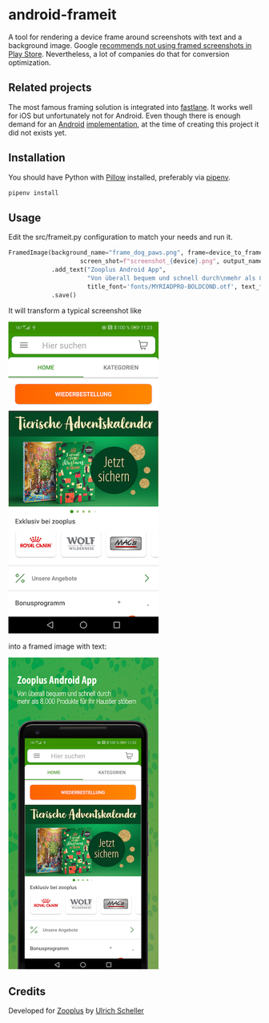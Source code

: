 # android-frameit
A tool for rendering a device frame around screenshots with text and a background image. 
Google [recommends not using framed screenshots in Play Store](https://developer.android.com/distribute/marketing-tools/device-art-generator). 
Nevertheless, a lot of companies do that for conversion optimization.

## Related projects
The most famous framing solution is integrated into [fastlane](https://docs.fastlane.tools/actions/frameit/).
It works well for iOS but unfortunately not for Android. Even though there is enough demand for an
[Android](https://github.com/fastlane/fastlane/issues/14968) [implementation](https://github.com/fastlane/fastlane/issues/14796),
at the time of creating this project it did not exists yet.

## Installation
You should have Python with [Pillow](https://pillow.readthedocs.io/en/stable/) installed, 
preferably via [pipenv](https://github.com/pypa/pipenv).

```python
pipenv install
```


## Usage
Edit the src/frameit.py configuration to match your needs and run it.

```python
FramedImage(background_name="frame_dog_paws.png", frame=device_to_frame[device],
                    screen_shot=f"screenshot_{device}.png", output_name=f"output_{device}") \
            .add_text("Zooplus Android App",
                      "Von überall bequem und schnell durch\nmehr als 8.000 Produkte für Ihr Haustier stöbern",
                      title_font='fonts/MYRIADPRO-BOLDCOND.otf', text_font='fonts/HelveticaNeueLTPro-LtCn.otf') \
            .save()
```

It will transform a typical screenshot like

![Screenshot](example_screenshot.png)

into a framed image with text:

![Framed](example_framed.png)

## Credits
Developed for [Zooplus](https://www.zooplus.de/) by [Ulrich Scheller](https://www.ulrich-scheller.de/)
